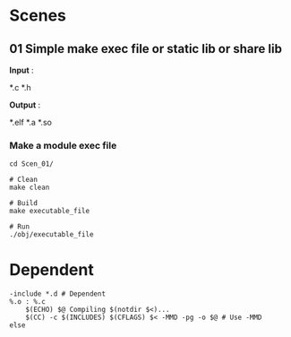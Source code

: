# Scenes
## 01 Simple make exec file or static lib or share lib

**Input** :

*.c *.h

**Output** :	

*.elf *.a *.so

### Make a module exec file

```shell
cd Scen_01/

# Clean
make clean

# Build
make executable_file

# Run
./obj/executable_file
```

# Dependent
```
-include *.d # Dependent
%.o : %.c
	$(ECHO) $@ Compiling $(notdir $<)...
	$(CC) -c $(INCLUDES) $(CFLAGS) $< -MMD -pg -o $@ # Use -MMD 
else

```




